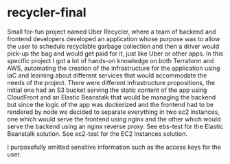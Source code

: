 # recycler-final
Small for-fun project named Uber Recycler, where a team of backend and frontend developers developed an application whose purpose was to allow the user to schedule recyclable garbage collection and then a driver would pick-up the bag and would get paid for it, just like Uber or other apps. In this specific project I got a lot of hands-on knowledge on both Terraform and AWS, automating the creation of the infrastructure for the application using IaC and learning about different services that would accommodate the needs of the project. There were different infrastructure propositions, the initial one had an S3 bucket serving the static content of the app using CloudFront and an Elastic Beanstalk that would be managing the backend but since the logic of the app was dockerized and the frontend had to be rendered by node we decided to separate everything in two ec2 instances, one which would serve the frontend using nginx and the other which would serve the backend using an nginx reverse proxy.
See ebs-test for the Elastic Beanstalk solution.
See ec2-test for the EC2 Instances solution.

I purposefully omitted sensitive information such as the access keys for the user.
